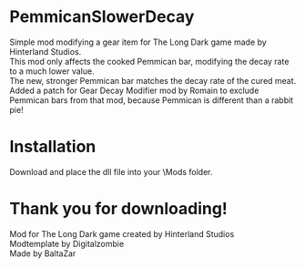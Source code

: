 # PemmicanSlowerDecay
Simple mod modifying a gear item for The Long Dark game made by Hinterland Studios.  
This mod only affects the cooked Pemmican bar, modifying the decay rate to a much lower value.  
The new, stronger Pemmican bar matches the decay rate of the cured meat.
Added a patch for Gear Decay Modifier mod by Romain to exclude Pemmican bars from that mod, because Pemmican is different than a rabbit pie!
# Installation
Download and place the dll file into your \Mods folder.  
# Thank you for downloading!
Mod for The Long Dark game created by Hinterland Studios  
Modtemplate by Digitalzombie  
Made by BaltaZar  
